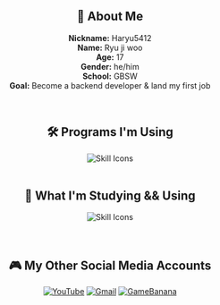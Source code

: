 <div align="center">

## 👋 About Me

**Nickname:** Haryu5412  <br>
**Name:** Ryu ji woo  
**Age:** 17  
**Gender:** he/him  
**School:** GBSW  
**Goal:** Become a backend developer & land my first job

<br/>

## 🛠️ Programs I'm Using

<div style="text-align: center;">
  <img src="https://skillicons.dev/icons?i=vscode,visualstudio,idea,github,git" alt="Skill Icons" />
</div>

<br/>

## 🧠 What I'm Studying && Using

<div style="text-align: center;">
  <img src="https://skillicons.dev/icons?i=spring,java,py,lua,haxe,haxeflixel,git" alt="Skill Icons" />
</div>

<br/>

<!-- ## 📚 My GitHub Stats

[![Haryu5412Dev's GitHub stats](https://github-readme-stats.vercel.app/api?username=haryu5412dev&show_icons=true&theme=tokyonight)](https://github.com/anuraghazra/github-readme-stats)  
[![GitHub Streak](https://streak-stats.demolab.com?user=Haryu5412Dev&theme=python-dark&locale=en)](https://git.io/streak-stats) -->

<br/>

## 🎮 My Other Social Media Accounts

[![YouTube](https://img.shields.io/badge/YouTube-red?style=for-the-badge&logo=youtube&logoColor=white)](https://www.youtube.com/@Haryu5412)
[![Gmail](https://img.shields.io/badge/Gmail-EA4335?style=for-the-badge&logo=Gmail&logoColor=white)](mailto:rjw20081001@gmail.com)
[![GameBanana](https://img.shields.io/badge/GameBanana-3c1e00?style=for-the-badge&logo=gamebanana&logoColor=white)](https://gamebanana.com/members/2087282)

<br/>
